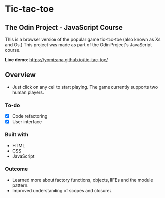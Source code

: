 # Tic-tac-toe

## The Odin Project - JavaScript Course

This is a browser version of the popular game tic-tac-toe (also known as Xs and Os.) This project was made as part of the Odin Project's JavaScript course.

**Live demo**: https://yomizana.github.io/tic-tac-toe/

## Overview

- Just click on any cell to start playing. The game currently supports two human players.

### To-do

- [x] Code refactoring
- [x] User interface

### Built with

- HTML
- CSS
- JavaScript

### Outcome

- Learned more about factory functions, objects, IIFEs and the module pattern.
- Improved understanding of scopes and closures.
